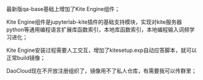 最新版qa-base基础上增加了Kite Engine组件； 

Kite Engine组件是jupyterlab-kite插件的基础支持模块，实现对kite服务器python等通用编程语言扩展库函数索引，本地库函数索引，本地编程输入词频学习进化；

Kite Engine安装过程需要人工交互，增加了kitesetup.exp自动应答脚本，就可以正常build镜像；

DaoCloud现在不开放注册组织了，镜像用不了私人仓库，有需要我可以传群里；
